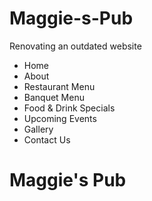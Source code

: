 # Maggie-s-Pub
Renovating an outdated website

<!DOCTYPE html>
<html>
<head>
  <title>Maggie's Pub</title>
  <meta http-equiv="Content Type" content="application/xhtml+xml; charset=utf-8">
  <meta name="DESCRIPTION" content="Great food, Great Beers, Banquets, Parties :: Maggie's Pub has several large screen television sets, 
  Friday night specials, and all-night parties!"
  <meta name="KEYWORDS" content="British, Pub, Maggie's Pub, British Beers">
  <meta name="robots" content="index, follow">
  
  <link href="assests/css/style.css" rel="stylesheet" type="text/css">
  
  
  <link rel="stylesheet" type=text/css" href="main.css">
</html>
<body>
  <div class="container">
  
  <div class="nav">
  
  <ul>
  <li>Home</li>
  <li>About</li>
  <li>Restaurant Menu</li>
  <li>Banquet Menu</li>
  <li>Food & Drink Specials</li>
  <li>Upcoming Events</li>
  <li>Gallery</li>
  <li>Contact Us</li>
  </ul>
  </div>
</body>
</html>

<div class="main">
<h1>Maggie's Pub</h1>
<h3>

